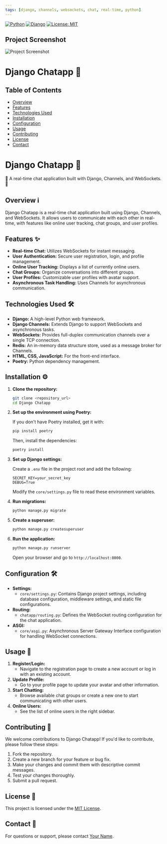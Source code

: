 ```yaml
---
tags: [django, channels, websockets, chat, real-time, python]
---
```


[![Python](https://img.shields.io/badge/python-3.9-blue.svg)](https://www.python.org/)
[![Django](https://img.shields.io/badge/django-4.0-green.svg)](https://www.djangoproject.com/)
[![License: MIT](https://img.shields.io/badge/License-MIT-yellow.svg)](https://opensource.org/licenses/MIT)

## Project Screenshot
![Project Screenshot](link_to_your_screenshot)

# Django Chatapp 💬

## Table of Contents
- [Overview](#overview)
- [Features](#features)
- [Technologies Used](#technologies-used)
- [Installation](#installation)
- [Configuration](#configuration)
- [Usage](#usage)
- [Contributing](#contributing)
- [License](#license)
- [Contact](#contact)

# Django Chatapp 💬

🚀 A real-time chat application built with Django, Channels, and WebSockets. 🚀

## Overview ℹ️

Django Chatapp is a real-time chat application built using Django, Channels, and WebSockets. It allows users to communicate with each other in real-time, with features like online user tracking, chat groups, and user profiles.

## Features ✨

-   **Real-time Chat:** Utilizes WebSockets for instant messaging.
-   **User Authentication:** Secure user registration, login, and profile management.
-   **Online User Tracking:** Displays a list of currently online users.
-   **Chat Groups:** Organize conversations into different groups.
-   **User Profiles:** Customizable user profiles with avatar support.
-   **Asynchronous Task Handling:** Uses Channels for asynchronous communication.

## Technologies Used 🛠️

-   **Django:** A high-level Python web framework.
-   **Django Channels:** Extends Django to support WebSockets and asynchronous tasks.
-   **WebSockets:** Provides full-duplex communication channels over a single TCP connection.
-   **Redis:** An in-memory data structure store, used as a message broker for Channels.
-   **HTML, CSS, JavaScript:** For the front-end interface.
-   **Poetry:** Python dependency management.

## Installation ⚙️

1.  **Clone the repository:**

    ```bash
    git clone <repository_url>
    cd Django Chatapp
    ```

2.  **Set up the environment using Poetry:**

    If you don't have Poetry installed, get it with:

    ```bash
    pip install poetry
    ```

    Then, install the dependencies:

    ```bash
    poetry install
    ```


4.  **Set up Django settings:**

    Create a `.env` file in the project root and add the following:

    ```
    SECRET_KEY=your_secret_key
    DEBUG=True
    ```

    Modify the `core/settings.py` file to read these environment variables.

5.  **Run migrations:**

    ```bash
    python manage.py migrate
    ```

6.  **Create a superuser:**

    ```bash
    python manage.py createsuperuser
    ```

7.  **Run the application:**

    ```bash
    python manage.py runserver
    ```

    Open your browser and go to `http://localhost:8000`.

## Configuration 🛠️

-   **Settings:**
    -   `core/settings.py`: Contains Django project settings, including database configuration, middleware settings, and static file configurations.
-   **Routing:**
    -   `chatapp/routing.py`: Defines the WebSocket routing configuration for the chat application.
-   **ASGI:**
    -   `core/asgi.py`: Asynchronous Server Gateway Interface configuration for handling WebSocket connections.

## Usage 🚀

1.  **Register/Login:**
    -   Navigate to the registration page to create a new account or log in with an existing account.
2.  **Update Profile:**
    -   Go to your profile page to update your avatar and other information.
3.  **Start Chatting:**
    -   Browse available chat groups or create a new one to start communicating with other users.
4.  **Online Users:**
    -   See the list of online users in the right sidebar.

## Contributing 🤝

We welcome contributions to Django Chatapp! If you'd like to contribute, please follow these steps:

1.  Fork the repository.
2.  Create a new branch for your feature or bug fix.
3.  Make your changes and commit them with descriptive commit messages.
4.  Test your changes thoroughly.
5.  Submit a pull request.

## License 📜

This project is licensed under the [MIT License](LICENSE).

## Contact 📧

For questions or support, please contact [Your Name](your.email@example.com).
